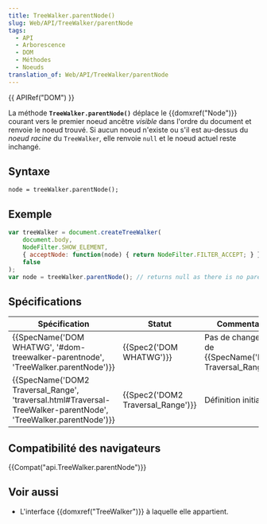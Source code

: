 ```yaml
---
title: TreeWalker.parentNode()
slug: Web/API/TreeWalker/parentNode
tags:
  - API
  - Arborescence
  - DOM
  - Méthodes
  - Noeuds
translation_of: Web/API/TreeWalker/parentNode
---
```

{{ APIRef("DOM") }}

La méthode **`TreeWalker.parentNode()`** déplace le {{domxref("Node")}} courant vers le premier noeud ancêtre _visible_ dans l'ordre du document et renvoie le noeud trouvé. Si aucun noeud n'existe ou s'il est au-dessus du _noeud racine_ du `TreeWalker`, elle renvoie `null` et le noeud actuel reste inchangé.

## Syntaxe

    node = treeWalker.parentNode();

## Exemple

```js
var treeWalker = document.createTreeWalker(
    document.body,
    NodeFilter.SHOW_ELEMENT,
    { acceptNode: function(node) { return NodeFilter.FILTER_ACCEPT; } },
    false
);
var node = treeWalker.parentNode(); // returns null as there is no parent
```

## Spécifications

| Spécification                                                                                                                                        | Statut                                       | Commentaire                                                           |
| ---------------------------------------------------------------------------------------------------------------------------------------------------- | -------------------------------------------- | --------------------------------------------------------------------- |
| {{SpecName('DOM WHATWG', '#dom-treewalker-parentnode', 'TreeWalker.parentNode')}}                                         | {{Spec2('DOM WHATWG')}}             | Pas de changement de {{SpecName('DOM2 Traversal_Range')}} |
| {{SpecName('DOM2 Traversal_Range', 'traversal.html#Traversal-TreeWalker-parentNode', 'TreeWalker.parentNode')}} | {{Spec2('DOM2 Traversal_Range')}} | Définition initiale.                                                  |

## Compatibilité des navigateurs

{{Compat("api.TreeWalker.parentNode")}}

## Voir aussi

- L'interface {{domxref("TreeWalker")}} à laquelle elle appartient.
